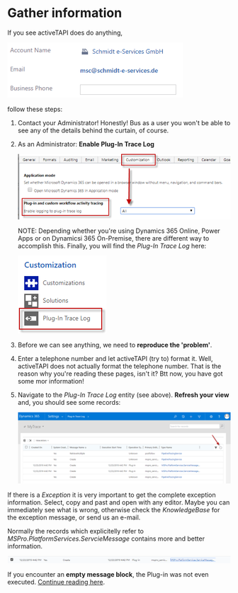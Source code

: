 # Gather information

If you see activeTAPI does do anything,

![](../../.gitbook/assets/nothing_happens.gif)

follow these steps:

1. Contact your Administrator! Honestly! Bus as a user you won't be able to see any of the details behind the curtain, of course.
2. As an Administrator: **Enable Plug-In Trace Log**

   ![](../../.gitbook/assets/enable_plugin_trace.png) 

   NOTE: Depending whether you're using Dynamics 365 Online, Power Apps or on Dynamicsi 365 On-Premise, there are different way to accomplish this. Finally, you will find the _Plug-In Trace Log_ here:

   ![image-20191223164102288](../../.gitbook/assets/enable_plugin_trace2.png)

3. Before we can see anything, we need to **reproduce the 'problem'**.
4. Enter a telephone number and let activeTAPI \(try to\) format it. Well, activeTAPI does not actually format the telephone number. That is the reason why you're reading these pages, isn't it? Btt now, you have got some mor information!
5. Navigate to the _Plug-In Trace Log_ entity \(see above\). **Refresh your view** and, you should see some records:

   ![image-20191223165809825](../../.gitbook/assets/refresh_trace.png)

If there is a _Exception_ it is very important to get the complete exception information. Select, copy and past and open with any editor. Maybe you can immediately see what is wrong, otherwise check the _KnowledgeBase_ for the exception message, or send us an e-mail.

Normally the records which explicitelly refer to _MSPro.PlatformServices.ServcieMessage_ contains more and better information.

![](../../.gitbook/assets/trace_record_reference.png)

If you encounter an **empty message block**, the Plug-in was not even executed. [Continue reading here](https://github.com/SchmidteServices/activeTAPI-Dyn365/tree/ffce5a1389e75d04c48de638ce4140637d38a7b6/docs/dyn365/kb/emptyMessageBlock.md).

